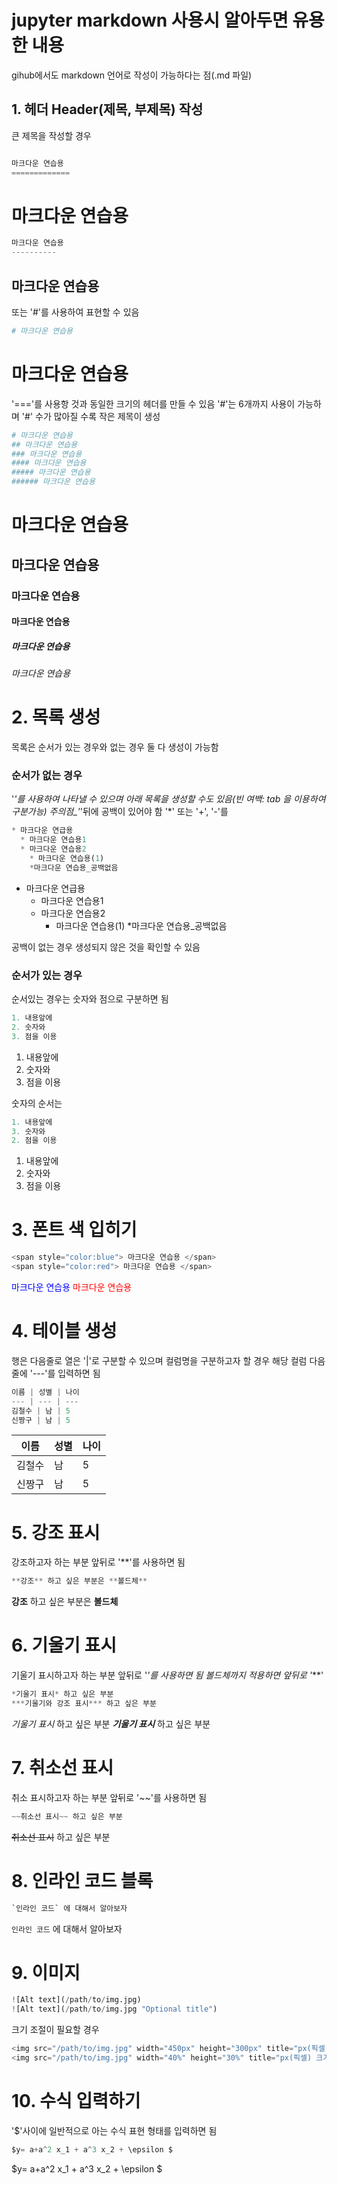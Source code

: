 # jupyter markdown 사용시 알아두면 유용한 내용 
gihub에서도 markdown 언어로 작성이 가능하다는 점(.md 파일) 

## 1. 헤더 Header(제목, 부제목) 작성 

큰 제목을 작성할 경우

``` python 

마크다운 연습용
=============

```
마크다운 연습용
=============

``` python 
마크다운 연습용
----------
```

마크다운 연습용
----------

또는 '#'를 사용하여 표현할 수 있음 

``` python 
# 마크다운 연습용 
```

# 마크다운 연습용 

'==='를 사용항 것과 동일한 크기의 헤더를 만들 수 있음 
'#'는 6개까지 사용이 가능하며 '#' 수가 많아질 수록 작은 제목이 생성


``` python 
# 마크다운 연습용 
## 마크다운 연습용 
### 마크다운 연습용 
#### 마크다운 연습용 
##### 마크다운 연습용 
###### 마크다운 연습용 
```

# 마크다운 연습용 
## 마크다운 연습용 
### 마크다운 연습용 
#### 마크다운 연습용 
##### 마크다운 연습용 
###### 마크다운 연습용 

# 2. 목록 생성 

목록은 순서가 있는 경우와 없는 경우 둘 다 생성이 가능함 

### 순서가 없는 경우 
'*'를 사용하여 나타낼 수 있으며 아래 목록을 생성할 수도 있음(빈 여백: tab 을 이용하여 구분가능) 
주의점_'*'뒤에 공백이 있어야 함 
'*' 또는 '+', '-'를 

``` python 
* 마크다운 연급용 
  * 마크다운 연습용1 
  * 마크다운 연습용2
    * 마크다운 연습용(1)
    *마크다운 연습용_공백없음 
```

* 마크다운 연급용 
  * 마크다운 연습용1 
  * 마크다운 연습용2
    * 마크다운 연습용(1)
    *마크다운 연습용_공백없음 

공백이 없는 경우 생성되지 않은 것을 확인할 수 있음 

### 순서가 있는 경우 
순서있는 경우는 숫자와 점으로 구분하면 됨 

```python 
1. 내용앞에 
2. 숫자와
3. 점을 이용
```

1. 내용앞에 
2. 숫자와
3. 점을 이용


숫자의 순서는 
```python 
1. 내용앞에 
3. 숫자와
2. 점을 이용
```

1. 내용앞에 
3. 숫자와
2. 점을 이용


# 3. 폰트 색 입히기 
```python 
<span style="color:blue"> 마크다운 연습용 </span>
<span style="color:red"> 마크다운 연습용 </span>
```

<span style="color:blue"> 마크다운 연습용 </span>
<span style="color:red"> 마크다운 연습용 </span>


# 4. 테이블 생성 
행은 다음줄로 열은 '|'로 구분할 수 있으며 컬럼명을 구분하고자 할 경우 해당 컬럼 다음줄에 '---'를 입력하면 됨

```python 
이름 | 성별 | 나이
--- | --- | ---
김철수 | 남 | 5
신짱구 | 남 | 5
```

이름 | 성별 | 나이
--- | --- | ---
김철수 | 남 | 5
신짱구 | 남 | 5

# 5. 강조 표시 
강조하고자 하는 부분 앞뒤로 '**'를 사용하면 됨 

```python 
**강조** 하고 싶은 부분은 **볼드체**
```

**강조** 하고 싶은 부분은 **볼드체**

# 6. 기울기 표시 
기울기 표시하고자 하는 부분 앞뒤로 '*'를 사용하면 됨 
볼드체까지 적용하면 앞뒤로 '***'

```python 
*기울기 표시* 하고 싶은 부분
***기울기와 강조 표시*** 하고 싶은 부분
```

*기울기 표시* 하고 싶은 부분
***기울기 표시*** 하고 싶은 부분

# 7. 취소선 표시 
취소 표시하고자 하는 부분 앞뒤로 '~~'를 사용하면 됨 

```python 
~~취소선 표시~~ 하고 싶은 부분
```

~~취소선 표시~~ 하고 싶은 부분

# 8. 인라인 코드 블록 

``` python 
`인라인 코드` 에 대해서 알아보자 
```

`인라인 코드` 에 대해서 알아보자 

# 9. 이미지

``` python 
![Alt text](/path/to/img.jpg)
![Alt text](/path/to/img.jpg "Optional title")
```
크기 조절이 필요할 경우 

``` python 
<img src="/path/to/img.jpg" width="450px" height="300px" title="px(픽셀) 크기 설정" alt=""></img><br/>
<img src="/path/to/img.jpg" width="40%" height="30%" title="px(픽셀) 크기 설정" alt=""></img>
```

# 10. 수식 입력하기 
'$'사이에 일반적으로 아는 수식 표현 형태를 입력하면 됨

``` python 
$y= a+a^2 x_1 + a^3 x_2 + \epsilon $
```
$y= a+a^2 x_1 + a^3 x_2 + \epsilon $
